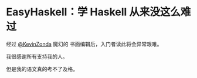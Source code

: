 # EasyHaskell：学 Haskell 从来没这么难过

经过 [@KevinZonda](https://github.com/KevinZonda) 魔幻的
书面编辑后，入门者读此将会异常艰难。

我很感谢所有支持我的人。

但是我的语文真的考不了及格。